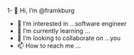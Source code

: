 1- 👋 Hi, I’m @framkburg
- 👀 I’m interested in ...software engineer
- 🌱 I’m currently learning ...
- 💞️ I’m looking to collaborate on ...you
- 📫 How to reach me ...

<!---
framkburg/framkburg is a ✨ special ✨ repository because its `README.md` (this file) appears on your GitHub profile.
You can click the Preview link to take a look at your changes.
--->
